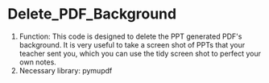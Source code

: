 # Delete_PDF_Background
1. Function: This code is designed to delete the PPT generated PDF's background. It is very useful to take a screen shot of PPTs that your teacher sent you, which you can use the tidy screen shot to perfect your own notes.
2. Necessary library: pymupdf
